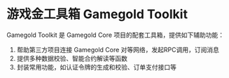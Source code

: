 # 游戏金工具箱 Gamegold Toolkit

Gamegold Toolkit 是 Gamegold Core 项目的配套工具箱，提供如下辅助功能：
1. 帮助第三方项目连接 Gamegold Core 对等网络，发起RPC调用，订阅消息
2. 提供多种数据校验、智能合约解读等函数
3. 封装常用功能，如认证令牌的生成和校验、订单支付接口等
